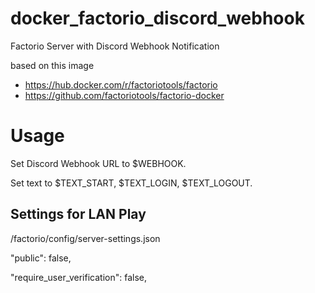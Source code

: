 # docker_factorio_discord_webhook

Factorio Server with Discord Webhook Notification

based on this image

 - https://hub.docker.com/r/factoriotools/factorio
 - https://github.com/factoriotools/factorio-docker


# Usage

Set Discord Webhook URL to $WEBHOOK.

Set text to $TEXT_START, $TEXT_LOGIN, $TEXT_LOGOUT.


## Settings for LAN Play

/factorio/config/server-settings.json


"public": false,

"require_user_verification": false,

